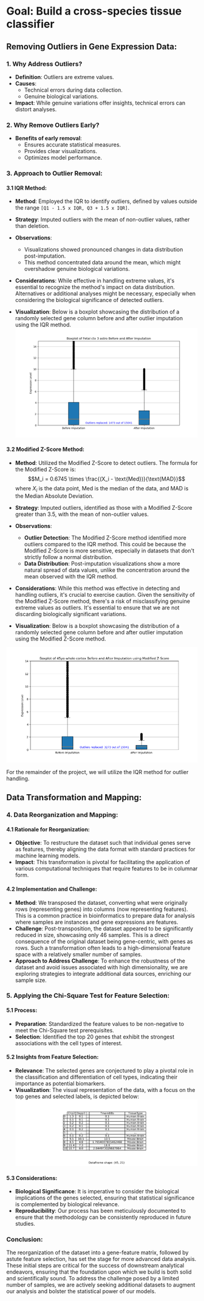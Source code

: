 # Goal: Build a cross-species tissue classifier

## Removing Outliers in Gene Expression Data:

### 1. Why Address Outliers?
- **Definition**: Outliers are extreme values.
- **Causes**:
  - Technical errors during data collection.
  - Genuine biological variations.
- **Impact**: While genuine variations offer insights, technical errors can distort analyses.

### 2. Why Remove Outliers Early?
- **Benefits of early removal**:
  - Ensures accurate statistical measures.
  - Provides clear visualizations.
  - Optimizes model performance.

### 3. Approach to Outlier Removal:

#### 3.1 IQR Method:

- **Method**: Employed the IQR to identify outliers, defined by values outside the range `[Q1 - 1.5 x IQR, Q3 + 1.5 x IQR]`.
  
- **Strategy**: Imputed outliers with the mean of non-outlier values, rather than deletion.

- **Observations**:
   - Visualizations showed pronounced changes in data distribution post-imputation.
   - This method concentrated data around the mean, which might overshadow genuine biological variations.
  
- **Considerations**: While effective in handling extreme values, it's essential to recognize the method's impact on data distribution. Alternatives or additional analyses might be necessary, especially when considering the biological significance of detected outliers.

- **Visualization**: Below is a boxplot showcasing the distribution of a randomly selected gene column before and after outlier imputation using the IQR method.
![Boxplot Before and After Imputation](./results/boxplot_Fetal%20ctx%203%20astro_before_after_imputation.png)

#### 3.2 Modified Z-Score Method:

- **Method**: Utilized the Modified Z-Score to detect outliers. The formula for the Modified Z-Score is:
   $$M_i = 0.6745 \times \frac{(X_i - \text{Med})}{\text{MAD}}$$
  where $X_i$ is the data point, $\text{Med}$ is the median of the data, and $\text{MAD}$ is the Median Absolute Deviation.

- **Strategy**: Imputed outliers, identified as those with a Modified Z-Score greater than 3.5, with the mean of non-outlier values.

- **Observations**:
   - **Outlier Detection**: The Modified Z-Score method identified more outliers compared to the IQR method. This could be because the Modified Z-Score is more sensitive, especially in datasets that don't strictly follow a normal distribution.
   - **Data Distribution**: Post-imputation visualizations show a more natural spread of data values, unlike the concentration around the mean observed with the IQR method.
- **Considerations**: While this method was effective in detecting and handling outliers, it's crucial to exercise caution. Given the sensitivity of the Modified Z-Score method, there's a risk of misclassifying genuine extreme values as outliers. It's essential to ensure that we are not discarding biologically significant variations.
- **Visualization**: Below is a boxplot showcasing the distribution of a randomly selected gene column before and after outlier imputation using the Modified Z-Score method.
<img src="./results/boxplot_45yo%20whole%20cortex_before_after_imputation_modified_zscore.png" alt="Boxplot Before and After Imputation">

For the remainder of the project, we will utilize the IQR method for outlier handling.

## Data Transformation and Mapping:

### 4. Data Reorganization and Mapping:

#### 4.1 Rationale for Reorganization:
- **Objective**: To restructure the dataset such that individual genes serve as features, thereby aligning the data format with standard practices for machine learning models.
- **Impact**: This transformation is pivotal for facilitating the application of various computational techniques that require features to be in columnar form.

#### 4.2 Implementation and Challenge:
- **Method**: We transposed the dataset, converting what were originally rows (representing genes) into columns (now representing features). This is a common practice in bioinformatics to prepare data for analysis where samples are instances and gene expressions are features.
- **Challenge**: Post-transposition, the dataset appeared to be significantly reduced in size, showcasing only 46 samples. This is a direct consequence of the original dataset being gene-centric, with genes as rows. Such a transformation often leads to a high-dimensional feature space with a relatively smaller number of samples.
- **Approach to Address Challenge**: To enhance the robustness of the dataset and avoid issues associated with high dimensionality, we are exploring strategies to integrate additional data sources, enriching our sample size.

### 5. Applying the Chi-Square Test for Feature Selection:

#### 5.1 Process:
- **Preparation**: Standardized the feature values to be non-negative to meet the Chi-Square test prerequisites.
- **Selection**: Identified the top 20 genes that exhibit the strongest associations with the cell types of interest.

#### 5.2 Insights from Feature Selection:
- **Relevance**: The selected genes are conjectured to play a pivotal role in the classification and differentiation of cell types, indicating their importance as potential biomarkers.
- **Visualization**: The visual representation of the data, with a focus on the top genes and selected labels, is depicted below:
![Chi-Square Selected Features Table](./results/dataframe_visualization.png)

#### 5.3 Considerations:
- **Biological Significance**: It is imperative to consider the biological implications of the genes selected, ensuring that statistical significance is complemented by biological relevance.
- **Reproducibility**: Our process has been meticulously documented to ensure that the methodology can be consistently reproduced in future studies.

### Conclusion:
The reorganization of the dataset into a gene-feature matrix, followed by astute feature selection, has set the stage for more advanced data analysis. These initial steps are critical for the success of downstream analytical endeavors, ensuring that the foundation upon which we build is both solid and scientifically sound. To address the challenge posed by a limited number of samples, we are actively seeking additional datasets to augment our analysis and bolster the statistical power of our models.
